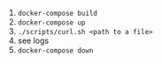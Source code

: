 1. `docker-compose build`
2. `docker-compose up`
3. `./scripts/curl.sh <path to a file>`
4. see logs
5. `docker-compose down`